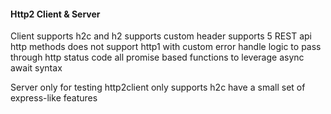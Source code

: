 #### Http2 Client & Server

Client
supports h2c and h2
supports custom header
supports 5 REST api http methods
does not support http1
with custom error handle logic to pass through http status code
all promise based functions to leverage async await syntax

Server
only for testing http2client
only supports h2c
have a small set of express-like features
